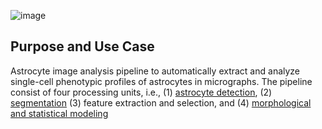 ![image](https://github.com/MichelaMarini/Morphological-analysis-of-astrocytes/assets/70772881/6ec684cb-f86b-4a7d-a6eb-e027bf914746)


## **Purpose and Use Case**
Astrocyte image analysis pipeline to automatically extract and analyze single-cell phenotypic profiles of astrocytes in micrographs. 
The pipeline consist of four processing units, i.e., (1) [astrocyte detection](https://github.com/yewen/AstrocyteDetection), (2) [segmentation](https://github.com/zhaoheng001/Segmentation_code/tree/main)
(3) feature extraction and selection, and (4) [morphological and statistical modeling](https://github.com/MichelaMarini/Morphological-analysis-of-astrocytes)
